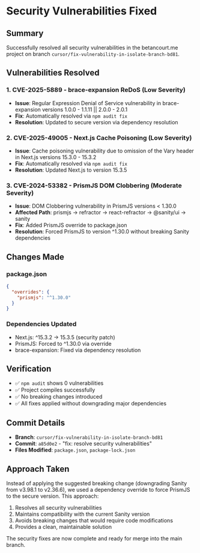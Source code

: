 # Security Vulnerabilities Fixed

## Summary
Successfully resolved all security vulnerabilities in the betancourt.me project on branch `cursor/fix-vulnerability-in-isolate-branch-bd81`.

## Vulnerabilities Resolved

### 1. CVE-2025-5889 - brace-expansion ReDoS (Low Severity)
- **Issue**: Regular Expression Denial of Service vulnerability in brace-expansion versions 1.0.0 - 1.1.11 || 2.0.0 - 2.0.1
- **Fix**: Automatically resolved via `npm audit fix`
- **Resolution**: Updated to secure version via dependency resolution

### 2. CVE-2025-49005 - Next.js Cache Poisoning (Low Severity) 
- **Issue**: Cache poisoning vulnerability due to omission of the Vary header in Next.js versions 15.3.0 - 15.3.2
- **Fix**: Automatically resolved via `npm audit fix`
- **Resolution**: Updated Next.js to version 15.3.5

### 3. CVE-2024-53382 - PrismJS DOM Clobbering (Moderate Severity)
- **Issue**: DOM Clobbering vulnerability in PrismJS versions < 1.30.0
- **Affected Path**: prismjs → refractor → react-refractor → @sanity/ui → sanity
- **Fix**: Added PrismJS override to package.json
- **Resolution**: Forced PrismJS to version ^1.30.0 without breaking Sanity dependencies

## Changes Made

### package.json
```json
{
  "overrides": {
    "prismjs": "^1.30.0"
  }
}
```

### Dependencies Updated
- Next.js: ^15.3.2 → 15.3.5 (security patch)
- PrismJS: Forced to ^1.30.0 via override
- brace-expansion: Fixed via dependency resolution

## Verification
- ✅ `npm audit` shows 0 vulnerabilities
- ✅ Project compiles successfully  
- ✅ No breaking changes introduced
- ✅ All fixes applied without downgrading major dependencies

## Commit Details
- **Branch**: `cursor/fix-vulnerability-in-isolate-branch-bd81`
- **Commit**: `a85d0e2` - "fix: resolve security vulnerabilities"
- **Files Modified**: `package.json`, `package-lock.json`

## Approach Taken
Instead of applying the suggested breaking change (downgrading Sanity from v3.98.1 to v2.36.6), we used a dependency override to force PrismJS to the secure version. This approach:

1. Resolves all security vulnerabilities
2. Maintains compatibility with the current Sanity version
3. Avoids breaking changes that would require code modifications
4. Provides a clean, maintainable solution

The security fixes are now complete and ready for merge into the main branch.
